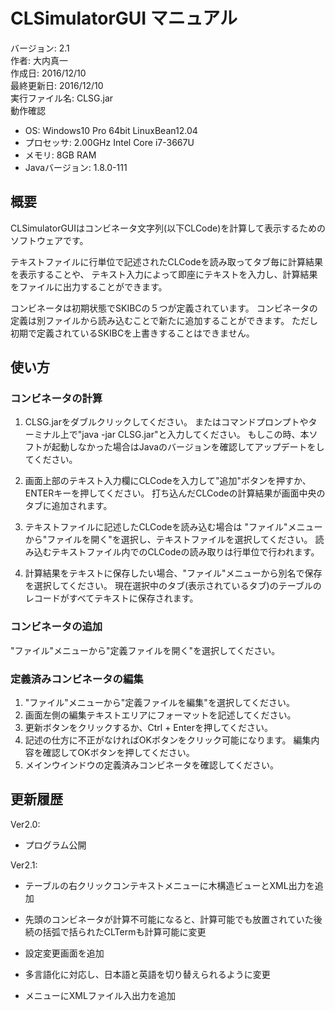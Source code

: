 CLSimulatorGUI マニュアル
===========================
バージョン: 2.1  
作者: 大内真一  
作成日: 2016/12/10  
最終更新日: 2016/12/10  
実行ファイル名: CLSG.jar  
動作確認
* OS:
  Windows10 Pro 64bit
  LinuxBean12.04
* プロセッサ:
  2.00GHz Intel Core i7-3667U
* メモリ:
  8GB RAM
* Javaバージョン:
  1.8.0-111

## 概要
CLSimulatorGUIはコンビネータ文字列(以下CLCode)を計算して表示するためのソフトウェアです。

テキストファイルに行単位で記述されたCLCodeを読み取ってタブ毎に計算結果を表示することや、
テキスト入力によって即座にテキストを入力し、計算結果をファイルに出力することができます。

コンビネータは初期状態でSKIBCの５つが定義されています。
コンビネータの定義は別ファイルから読み込むことで新たに追加することができます。
ただし初期で定義されているSKIBCを上書きすることはできません。

## 使い方

### コンビネータの計算
1. CLSG.jarをダブルクリックしてください。
   またはコマンドプロンプトやターミナル上で"java -jar CLSG.jar"と入力してください。
   もしこの時、本ソフトが起動しなかった場合はJavaのバージョンを確認してアップデートをしてください。

2. 画面上部のテキスト入力欄にCLCodeを入力して"追加"ボタンを押すか、ENTERキーを押してください。
   打ち込んだCLCodeの計算結果が画面中央のタブに追加されます。

3. テキストファイルに記述したCLCodeを読み込む場合は
   "ファイル"メニューから"ファイルを開く"を選択し、テキストファイルを選択してください。
   読み込むテキストファイル内でのCLCodeの読み取りは行単位で行われます。

4. 計算結果をテキストに保存したい場合、"ファイル"メニューから別名で保存を選択してください。
   現在選択中のタブ(表示されているタブ)のテーブルのレコードがすべてテキストに保存されます。

### コンビネータの追加
"ファイル"メニューから"定義ファイルを開く"を選択してください。

### 定義済みコンビネータの編集
1. "ファイル"メニューから"定義ファイルを編集"を選択してください。
2. 画面左側の編集テキストエリアにフォーマットを記述してください。
3. 更新ボタンをクリックするか、Ctrl + Enterを押してください。
4. 記述の仕方に不正がなければOKボタンをクリック可能になります。
   編集内容を確認してOKボタンを押してください。
5. メインウインドウの定義済みコンビネータを確認してください。

## 更新履歴
Ver2.0:
+ プログラム公開

Ver2.1:
+ テーブルの右クリックコンテキストメニューに木構造ビューとXML出力を追加  

+ 先頭のコンビネータが計算不可能になると、計算可能でも放置されていた後続の括弧で括られたCLTermも計算可能に変更  

+ 設定変更画面を追加  

+ 多言語化に対応し、日本語と英語を切り替えられるように変更  

+ メニューにXMLファイル入出力を追加  
